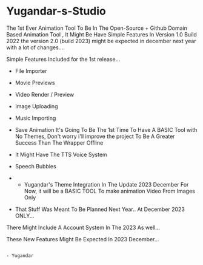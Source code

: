 # Yugandar-s-Studio
The 1st Ever Animation Tool To Be In The Open-Source + Github Domain Based Animation Tool , It Might Be Have Simple Features In Version 1.0 Build 2022 the version 2.0 (build 2023) might be expected in december next year with a lot of changes....


Simple Features Included for the 1st release...

- File Importer

- Movie Previews

- Video Render / Preview

- Image Uploading

- Music Importing

- Save Animation It's Going To Be The 1st Time To Have A BASIC Tool with No Themes, Don't worry i'll improve the project To Be A Greater Success Than The Wrapper Offline

- It Might Have The TTS Voice System
- Speech Bubbles
- + Yugandar's Theme Integration In The Update 2023 December For Now, it will be a BASIC TOOL To make animation Video From Images Only

- That Stuff Was Meant To Be Planned Next Year.. At December 2023 ONLY...

There Might Include A Account System In The 2023 As well...

These New Features Might Be Expected In 2023 December...

                                                                                     - Yugandar
